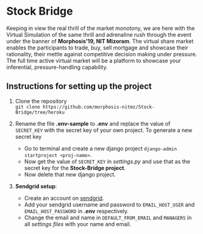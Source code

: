 # Stock Bridge

Keeping in view the real thrill of the market monotony, we are here with the Virtual Simulation of the same thrill and adrenaline rush through the event under the banner of **Morphosis'19, NIT Mizoram**. The virtual share market enables the participants to trade, buy, sell mortgage and showcase their rationality, their mettle against competitive decision making under pressure. The full time active virtual market will be a platform to showcase your inferential, pressure-handling capability.

## Instructions for setting up the project

1. Clone the repository  
   `git clone https://github.com/morphosis-nitmz/Stock-Bridge/tree/heroku`

2. Rename the file **.env-sample** to **.env** and replace the value of `SECRET_KEY` with the secret key of your own project. To generate a new secret key

   - Go to terminal and create a new django project `django-admin startproject <proj-name>`.
   - Now get the value of `SECRET_KEY` in _settings.py_ and use that as the secret key for the **Stock-Bridge project**.
   - Now delete that new django project.

3. **Sendgrid setup**:
   - Create an account on [sendgrid](https://sendgrid.com/).
   - Add your sendgrid username and password to `EMAIL_HOST_USER` and `EMAIL_HOST_PASSWORD` in **.env** respectively.
   - Change the email and name in `DEFAULT_FROM_EMAIL` and `MANAGERS` in all _settings files_ with your name and email.
